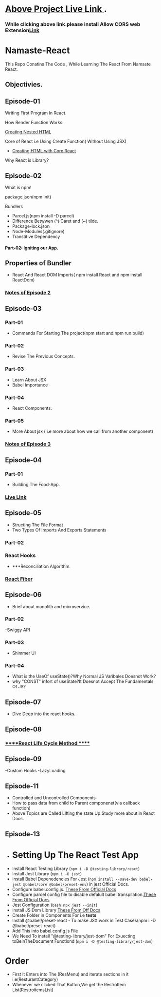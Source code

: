 #  [Above Project Live Link ](https://food-fleet.netlify.app/).
### While clicking above link.please install Allow CORS web Extension[Link](https://chromewebstore.google.com/detail/allow-cors-access-control/lhobafahddgcelffkeicbaginigeejlf?pli=1)

# Namaste-React

This Repo Conatins The Code , While Learning The React From Namaste React.

## Objectivies.

## Episode-01

Writing First Program In React.

How Render Function Works.

[Creating Nested HTML](https://github.com/SatyaaaaSai/Namaste-React/blob/main/EP01-Inception/App.js#L15)

Core of React i.e Using Create Function( Without Using JSX)

- [Creating HTML with Core React ](https://github.com/SatyaaaaSai/Namaste-React/blob/main/EP01-Inception/App.js#L15)

Why React is Library? 

## Episode-02

What is npm!

package.json(npm init)

Bundlers
 -  Parcel.js(npm install -D parcel)
 - Difference Betwwen (^) Caret and (~) tilde.
 - Package-lock.json
 - Node-Modules(.gitignore)
 - Transtitive Dependency
#### Part-02: Igniting our App.
  ## Properties of Bundler 
  - React And React DOM Imports( npm install React and npm install ReactDom)

### [Notes of Episode 2](https://github.com/SatyaaaaSai/Namaste-React/blob/main/EP02-Igniting_our_App/Episode%202.pdf)

## Episode-03

### Part-01
- Commands For Starting The project(npm start and npm run build)
  
### Part-02
- Revise The Previous Concepts.
  
### Part-03
- Learn About JSX
- Babel Importance
  
### Part-04
- React Components.
  
### Part-05
- More About jsx ( i.e more about how we call from another component)

### [Notes of Episode 3](https://github.com/SatyaaaaSai/Namaste-React/blob/main/EP03-Laying%20The%20Foundation/Episode%203.pdf)

## Episode-04

### Part-01
- Building The Food-App.


### [Live Link](http://localhost:1234/)

## Episode-05
 - Structing The File Format
 - Two Types Of Imports And Exports Statements
### Part-02
   ### React Hooks
  - ***Reconciliation Algorithm.
### [React Fiber](https://github.com/acdlite/react-fiber-architecture)
   
## Episode-06
 - Brief about monolith and microservice.
### Part-02
 -Swiggy API
### Part-03
 - Shimmer UI
### Part-04
 - What is the UseOf useState()?Why Normal JS Varibales Doesnot Work?
 - why "CONST" infort of useState?It Doesnot Accept The Fundamentals Of JS?
   

## Episode-07

- Dive Deep into the react hooks.

## Episode-08

### [****React Life Cycle Method ****](https://projects.wojtekmaj.pl/react-lifecycle-methods-diagram/)

## Episode-09

 -Custom Hooks
 -LazyLoading
 

## Episode-11

- Controlled and Uncontrolled Components
- How to pass data from child to Parent componenet(via callback function)
- Above Topics are Called Lifting the state Up.Study more about in React Docs.


## Episode-13 
- # Setting Up The React Test App
- Install React Testing Library (`npm i -D @testing-library/react`)
- Install Jest Library (`npm i -D jest`)
- Install Babel Depenedencies For Jest (`npm install --save-dev babel-jest @babel/core @babel/preset-env`) in jest Official Docs.
- Configure babel.config.js. [These From Official Docs ](https://jestjs.io/docs/getting-started#using-babel)
- Configure parcel config file to disable defalult babel transpilation.[These From Official Docs](https://parceljs.org/languages/javascript/#babel)
- Jest Configuration (`bash npx jest --init`)
- Install JS Dom Library [These From Off Docs](https://testing-library.com/docs/react-testing-library/setup#jest-28)
- Create Folder in Components For i.e __tests__
- Install @babel/preset-react - To make JSX work in Test Cases(npm i -D @babel/preset-react)
- Add This into babel.config.js File 
- We Need To install "@testing-library/jest-dom" For Exuecting toBeInTheDocument Functiond (`npm i -D @testing-library/jest-dom`)


 # Order
 - First It Enters into The (ResMenu) and iterate sections in it i.e(ResturantCategory)
 - Whenever we clicked That Button,We get the RestroItem List(RestroitemsList)
